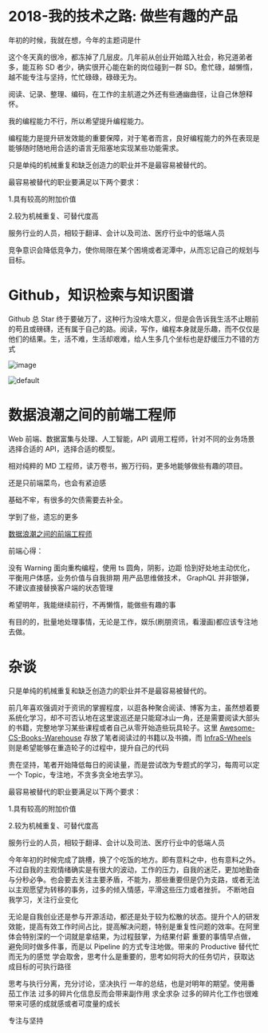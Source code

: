# 2018-我的技术之路: 做些有趣的产品

年初的时候，我就在想，今年的主题词是什

这个冬天真的很冷，都冻掉了几层皮。几年前从创业开始踏入社会，称兄道弟者多，能互称 SD 者少，确实很开心能在新的岗位碰到一群 SD。愈忙碌，越懒惰，越不能专注与坚持，忙忙碌碌，碌碌无为。

阅读、记录、整理、编码，在工作的主航道之外还有些通幽曲径，让自己休憩释怀。

我的编程能力不行，所以希望提升编程能力。

编程能力是提升研发效能的重要保障，对于笔者而言，良好编程能力的外在表现是能够随时随地用合适的语言无阻塞地实现某些功能需求。

只是单纯的机械重复和缺乏创造力的职业并不是最容易被替代的。

最容易被替代的职业要满足以下两个要求：

1.具有较高的附加价值

2.较为机械重复、可替代度高

服务行业的人员，相较于翻译、会计以及司法、医疗行业中的低端人员

竞争意识会降低竞争力，使你局限在某个困境或者泥潭中，从而忘记自己的规划与目标。

# Github，知识检索与知识图谱

Github 总 Star 终于要破万了，这种行为没啥大意义，但是会告诉我生活不止眼前的苟且或磅礴，还有属于自己的路。阅读，写作，编程本身就是乐趣，而不仅仅是他们的结果。生，活不难，生活却艰难，给人生多几个坐标也是舒缓压力不错的方式

![image](https://user-images.githubusercontent.com/5803001/50374921-2b876080-0630-11e9-87b1-ef3fea261324.png)

![default](https://user-images.githubusercontent.com/5803001/50385677-2996cd80-0714-11e9-8f7f-55945c435375.png)

# 数据浪潮之间的前端工程师

Web 前端、数据富集与处理、人工智能，API 调用工程师，针对不同的业务场景选择合适的 API，选择合适的模型。

相对纯粹的 MD 工程师，读万卷书，搬万行码，更多地能够做些有趣的项目。

还是只前端菜鸟，也会有紧迫感

基础不牢，有很多的欠债需要去补全。

学到了些，遗忘的更多

[数据浪潮之间的前端工程师](https://parg.co/6KA)

前端心得：

没有 Warning
面向重构编程，使用 ts
圆角，阴影，边距
恰到好处地主动优化，平衡用户体感，业务价值与自我排期
用产品思维做技术，
GraphQL 并非银弹，不建议直接替换客户端的状态管理

希望明年，我能继续前行，不再懒惰，能做些有趣的事

有目的的，批量地处理事情，无论是工作，娱乐(刷朋资讯，看漫画)都应该专注地去做。

# 杂谈

只是单纯的机械重复和缺乏创造力的职业并不是最容易被替代的。

前几年喜欢强调对于资讯的掌握程度，以逛各种聚合阅读、博客为主，虽然想着要系统化学习，却不可否认地在这里逡巡还是只能窥冰山一角，还是需要阅读大部头的书籍，完整地学习某些课程或者自己从零开始造些玩具轮子。这里 [Awesome-CS-Books-Warehouse](https://github.com/wxyyxc1992/Awesome-CS-Books-Warehouse) 存放了笔者阅读过的书籍以及书摘，而 [InfraS-Wheels](https://github.com/wxyyxc1992/InfraS-Wheels) 则是希望能够在重造轮子的过程中，提升自己的代码

贵在坚持，笔者开始降低每日的阅读量，而是尝试改为专题式的学习，每周可以定一个 Topic，专注地，不贪多贪全地去学习。

最容易被替代的职业要满足以下两个要求：

1.具有较高的附加价值

2.较为机械重复、可替代度高

服务行业的人员，相较于翻译、会计以及司法、医疗行业中的低端人员

今年年初的时候完成了跳槽，换了个吃饭的地方。即有意料之中，也有意料之外。不过自我的主观情绪确实是有很大的波动，工作的压力，自我的迷茫，更加地勤奋与分秒必争。也会要去关注主要矛盾，不能为，那些重要但是仍为支路，或者无法以主观愿望为转移的事务，过多的倾入情感，平滑这些压力或者挫折。 不断地自我学习，关注行业变化

无论是自我创业还是参与开源活动，都还是处于较为松散的状态。提升个人的研发效能，提高有效工作时间占比，提高解决问题，特别是重复性问题的效率。在阿里体会特别深的一个词就是拿结果，为过程鼓掌，为结果付薪 重要的事情早点做，避免同时做多件事，而是以 Pipeline 的方式专注地做。带来的 Productive 替代忙而无为的感觉 学会取舍，思考什么是重要的，思考如何将大的任务切片，获取达成目标的可执行路径

思考与执行分离，充分讨论，坚决执行 一年的总结，也是对明年的期望。使用番茄工作法 过多的碎片化信息反而会带来副作用 求全求杂 过多的碎片化工作也很难带来可感的成就感或者可度量的成长

专注与坚持
